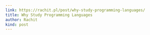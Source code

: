 ```yaml
---
link: https://rachit.pl/post/why-study-programming-languages/
title: Why Study Programming Languages
author: Rachit
kind: post
---
```


